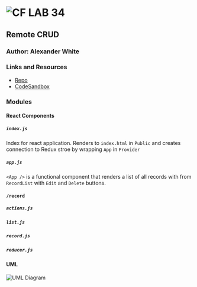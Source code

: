 ![CF](http://i.imgur.com/7v5ASc8.png) LAB 34
=================================================

## Remote CRUD

### Author: Alexander White

### Links and Resources
* [Repo](https://github.com/alex-white-401-advanced-javascript/lab-34-remote-crud/)
* [CodeSandbox](https://codesandbox.io/s/w6620x352l)

### Modules
#### React Components
##### `index.js`
Index for react application. Renders to `index.html` in `Public` and creates connection to Redux stroe by wrapping `App` in `Provider`

##### `app.js`
`<App />` is a functional component that renders a list of all records with from `RecordList` with `Edit` and `Delete` buttons.

#### `/record`

##### `actions.js`

##### `list.js`

##### `record.js`

##### `reducer.js`



#### UML
![UML Diagram]()
